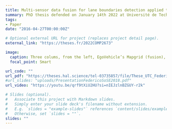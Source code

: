 ```yaml
---
title: Multi-sensor data fusion for lane boundaries detection applied to autonomous vehicle
summary: PhD thesis defended on January 14th 2022 at Université de Technologie de Compiègne.
tags:
- Paper
date: "2016-04-27T00:00:00Z"

# Optional external URL for project (replaces project detail page).
external_link: "https://theses.fr/2022COMP2673"

image:
  caption: Three colums, from the left, EgoVehicle’s Mapgrid (fusion), EgoVehicle’s camera and Scangrid, OtherVehicle’s camera and Scangrid
  focal_point: Smart

url_code: ""
url_pdf: "https://theses.hal.science/tel-03735857/file/These_UTC_Federico_Camarda.pdf"
#url_slides: "uploads/PresentationFedericoSoSE2018.pdf"
url_video: "https://youtu.be/qrf9tXiU2HU?si=nIEJzlnBZGUY-r2k"

# Slides (optional).
#   Associate this project with Markdown slides.
#   Simply enter your slide deck's filename without extension.
#   E.g. `slides = "example-slides"` references `content/slides/example-slides.md`.
#   Otherwise, set `slides = ""`.
slides: ""
---
```



